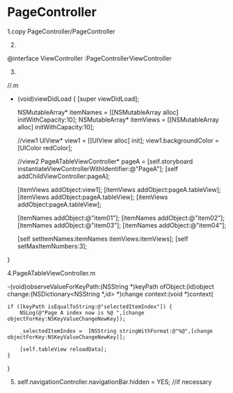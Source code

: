 # PageController







1.copy PageController/PageController

2.
@interface ViewController :PageControllerViewController

3.
//.m

- (void)viewDidLoad {
    [super viewDidLoad];


    
    NSMutableArray* itemNames = [[NSMutableArray alloc] initWithCapacity:10];
    NSMutableArray* itemViews = [[NSMutableArray alloc] initWithCapacity:10];
    
   //view1
    UIView* view1 = [[UIView alloc] init];
    view1.backgroundColor = [UIColor redColor];

   
    //view2
    PageATableViewController* pageA = [self.storyboard instantiateViewControllerWithIdentifier:@"PageA"];
    [self addChildViewController:pageA];
    
    <!--//view3-->
    <!--PageBViewController* pageB = [self.storyboard instantiateViewControllerWithIdentifier:@"PageB"];-->
    <!--[self addChildViewController:pageB];-->
    
    
    
    <!--//view4-->
    <!--UIView* view4 = [[UIView alloc] init];-->
    <!--view4.backgroundColor = [UIColor blackColor];-->
    
    
    [itemViews addObject:view1];
    [itemViews addObject:pageA.tableView];
    [itemViews addObject:pageA.tableView];
    [itemViews addObject:pageA.tableView];
    <!--[itemViews addObject:pageB.view];-->
    <!--[itemViews addObject:view4];-->
    
    [itemNames addObject:@"item01"];
    [itemNames addObject:@"item02"];
    [itemNames addObject:@"item03"];
    [itemNames addObject:@"item04"];
    
    [self setItemNames:itemNames itemViews:itemViews];
        [self setMaxItemNumbers:3];
    
}


4.PageATableViewController.m

-(void)observeValueForKeyPath:(NSString *)keyPath ofObject:(id)object change:(NSDictionary<NSString *,id> *)change context:(void *)context{
    
    if ([keyPath isEqualToString:@"selectedItemIndex"]) {
        NSLog(@"Page A index now is %@ ",[change objectForKey:NSKeyValueChangeNewKey]);
    
        _selectedItemIndex =  [NSString stringWithFormat:@"%@",[change objectForKey:NSKeyValueChangeNewKey]];
        
        [self.tableView reloadData];
    }
    
}


5.   self.navigationController.navigationBar.hidden = YES;  //if necessary
